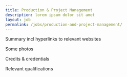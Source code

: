 ```yaml
---
title: Production & Project Management
description: lorem ipsum dolor sit amet
layout: job
permalink: /jobs/production-and-project-management/
---
```


Summary incl hyperlinks to relevant websites

Some photos

Credits & credentials

Relevant qualifications
